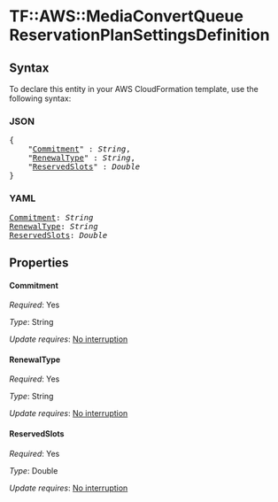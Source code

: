 # TF::AWS::MediaConvertQueue ReservationPlanSettingsDefinition

## Syntax

To declare this entity in your AWS CloudFormation template, use the following syntax:

### JSON

<pre>
{
    "<a href="#commitment" title="Commitment">Commitment</a>" : <i>String</i>,
    "<a href="#renewaltype" title="RenewalType">RenewalType</a>" : <i>String</i>,
    "<a href="#reservedslots" title="ReservedSlots">ReservedSlots</a>" : <i>Double</i>
}
</pre>

### YAML

<pre>
<a href="#commitment" title="Commitment">Commitment</a>: <i>String</i>
<a href="#renewaltype" title="RenewalType">RenewalType</a>: <i>String</i>
<a href="#reservedslots" title="ReservedSlots">ReservedSlots</a>: <i>Double</i>
</pre>

## Properties

#### Commitment

_Required_: Yes

_Type_: String

_Update requires_: [No interruption](https://docs.aws.amazon.com/AWSCloudFormation/latest/UserGuide/using-cfn-updating-stacks-update-behaviors.html#update-no-interrupt)

#### RenewalType

_Required_: Yes

_Type_: String

_Update requires_: [No interruption](https://docs.aws.amazon.com/AWSCloudFormation/latest/UserGuide/using-cfn-updating-stacks-update-behaviors.html#update-no-interrupt)

#### ReservedSlots

_Required_: Yes

_Type_: Double

_Update requires_: [No interruption](https://docs.aws.amazon.com/AWSCloudFormation/latest/UserGuide/using-cfn-updating-stacks-update-behaviors.html#update-no-interrupt)


